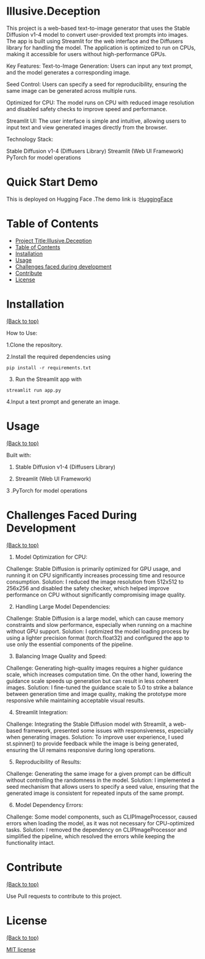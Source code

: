 
# Illusive.Deception

This project is a web-based text-to-image generator that uses the Stable Diffusion v1-4 model to convert user-provided text prompts into images. The app is built using Streamlit for the web interface and the Diffusers library for handling the model. The application is optimized to run on CPUs, making it accessible for users without high-performance GPUs.

Key Features:
Text-to-Image Generation: Users can input any text prompt, and the model generates a corresponding image.

Seed Control: Users can specify a seed for reproducibility, ensuring the same image can be generated across multiple runs.

Optimized for CPU: The model runs on CPU with reduced image resolution and disabled safety checks to improve speed and performance.

Streamlit UI: The user interface is simple and intuitive, allowing users to input text and view generated images directly from the browser.

Technology Stack:

Stable Diffusion v1-4 (Diffusers Library)
Streamlit (Web UI Framework)
PyTorch for model operations

# Quick Start Demo

This is deployed on Hugging Face .The demo link is :[HuggingFace](https://huggingface.co/spaces/Anshuk666/Illusive.Deception)

# Table of Contents
- [Project Title:Illusive.Deception](#Illusive.Deception)
- [Table of Contents](#table-of-contents)
- [Installation](#installation)
- [Usage](#usage)
- [Challenges faced during development](#Challenges-faced-during-development)
- [Contribute](#contribute)
- [License](#license)


# Installation
[(Back to top)](#table-of-contents)

How to Use:

1.Clone the repository.

2.Install the required dependencies using 
```shell
pip install -r requirements.txt
```

3. Run the Streamlit app with 
```shell
streamlit run app.py
```

4.Input a text prompt and generate an image.


# Usage
[(Back to top)](#table-of-contents)

Built with:

1. Stable Diffusion v1-4 (Diffusers Library)

2. Streamlit (Web UI Framework)

3 .PyTorch for model operations

# Challenges Faced During Development
[(Back to top)](#table-of-contents)

1. Model Optimization for CPU:

Challenge: Stable Diffusion is primarily optimized for GPU usage, and running it on CPU significantly increases processing time and resource consumption.
Solution: I reduced the image resolution from 512x512 to 256x256 and disabled the safety checker, which helped improve performance on CPU without significantly compromising image quality.

2. Handling Large Model Dependencies:

Challenge: Stable Diffusion is a large model, which can cause memory constraints and slow performance, especially when running on a machine without GPU support.
Solution: I optimized the model loading process by using a lighter precision format (torch.float32) and configured the app to use only the essential components of the pipeline.

3. Balancing Image Quality and Speed:

Challenge: Generating high-quality images requires a higher guidance scale, which increases computation time. On the other hand, lowering the guidance scale speeds up generation but can result in less coherent images.
Solution: I fine-tuned the guidance scale to 5.0 to strike a balance between generation time and image quality, making the prototype more responsive while maintaining acceptable visual results.

4. Streamlit Integration:

Challenge: Integrating the Stable Diffusion model with Streamlit, a web-based framework, presented some issues with responsiveness, especially when generating images.
Solution: To improve user experience, I used st.spinner() to provide feedback while the image is being generated, ensuring the UI remains responsive during long operations.

5. Reproducibility of Results:

Challenge: Generating the same image for a given prompt can be difficult without controlling the randomness in the model.
Solution: I implemented a seed mechanism that allows users to specify a seed value, ensuring that the generated image is consistent for repeated inputs of the same prompt.

6. Model Dependency Errors:

Challenge: Some model components, such as CLIPImageProcessor, caused errors when loading the model, as it was not necessary for CPU-optimized tasks.
Solution: I removed the dependency on CLIPImageProcessor and simplified the pipeline, which resolved the errors while keeping the functionality intact.


# Contribute
[(Back to top)](#table-of-contents)

Use Pull requests to contribute to this project.


# License
[(Back to top)](#table-of-contents)

[MIT license](./LICENSE)


